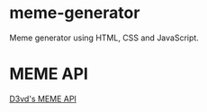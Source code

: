 # meme-generator
Meme generator using HTML, CSS and JavaScript.

# MEME API
[D3vd's MEME API](https://github.com/D3vd/Meme_Api)
